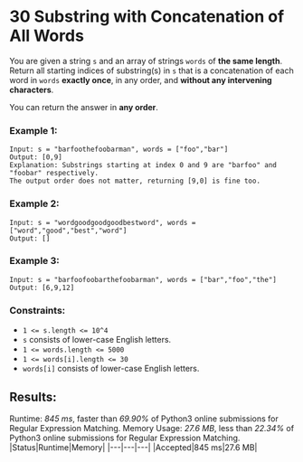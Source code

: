 # 30 Substring with Concatenation of All Words

You are given a string `s` and an array of strings `words` of __the same length__. Return all starting indices of substring(s) in `s` that is a concatenation of each word in `words` __exactly once__, in any order, and __without any intervening characters__.

You can return the answer in __any order__.

### __Example 1:__
```
Input: s = "barfoothefoobarman", words = ["foo","bar"]
Output: [0,9]
Explanation: Substrings starting at index 0 and 9 are "barfoo" and "foobar" respectively.
The output order does not matter, returning [9,0] is fine too.
```

### __Example 2:__
```
Input: s = "wordgoodgoodgoodbestword", words = ["word","good","best","word"]
Output: []
```

### __Example 3:__
```
Input: s = "barfoofoobarthefoobarman", words = ["bar","foo","the"]
Output: [6,9,12]
```

### __Constraints:__

- `1 <= s.length <= 10^4`
- `s` consists of lower-case English letters. 
- `1 <= words.length <= 5000` 
- `1 <= words[i].length <= 30` 
- `words[i]` consists of lower-case English letters.


## __Results:__

Runtime: _845 ms_, faster than _69.90%_ of Python3 online submissions for Regular Expression Matching.
Memory Usage: _27.6 MB_, less than _22.34%_ of Python3 online submissions for Regular Expression Matching.
|Status|Runtime|Memory|
|---|---|---|
|Accepted|845 ms|27.6 MB|

